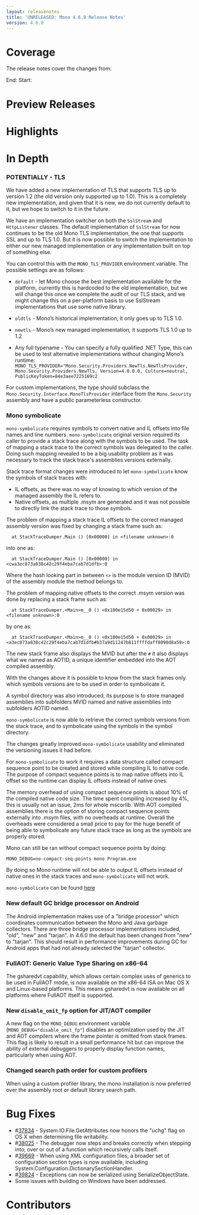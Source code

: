 ```yaml
---
layout: releasenotes
title: 'UNRELEASED: Mono 4.6.0 Release Notes'
version: 4.6.0
---
```


Coverage
========

The release notes cover the changes from:

End:
Start:

Preview Releases
================

Highlights
==========

In Depth
========

### POTENTIALLY - TLS

We have added a new implementation of TLS that supports TLS up to
version 1.2 (the old version only supported up to 1.0).  This is a
completely new implementation, and given that it is new, we do not
currently default to it, but we hope to switch to it in the future.

We have an implementation switcher on both the `SslStream` and
`HttpListener` classes.  The default implementation of `SslStream` for now
continues to be the old Mono TLS implementation, the one that supports
SSL and up to TLS 1.0.  But it is now possible to switch the
implementation to either our new managed implementation or any
implementation built on top of something else.

You can control this with the `MONO_TLS_PROVIDER` environment variable.
The possible settings are as follows:

* `default` - let Mono choose the best implementation available for the
platform, currently this is hardcoded to the old implementation, but
we will change this once we complete the audit of our TLS stack, and
we might change this on a per-platform basis to use SslStream
implementations that use some native library.

* `oldtls` - Mono’s historical implementation, it only goes up to TLS 1.0.

* `newtls` - Mono’s new managed implementation, it supports TLS 1.0 up to
1.2

* Any full typename - You can specify a fully qualified .NET Type, this
can be used to test alternative implementations without changing
Mono’s runtime: `MONO_TLS_PROVIDER="Mono.Security.Providers.NewTls.NewTlsProvider,
Mono.Security.Providers.NewTls, Version=4.0.0.0, Culture=neutral,
PublicKeyToken=84e3aee7225169c2`

For custom implementations, the type should subclass the
`Mono.Security.Interface.MonoTlsProvider` interface from the
`Mono.Security` assembly and have a public parameterless constructor.

### Mono symbolicate

`mono-symbolicate` requires symbols to convert native and IL offsets into file names and line numbers.
`mono-symbolicate` original version required its caller to provide a stack trace along with the symbols to be used.
The task of mapping a stack trace to the correct symbols was delegated to the caller.
Doing such mapping revealed to be a big usability problem as it was necessary to track the stack trace's assemblies versions externally.

Stack trace format changes were introduced to let `mono-symbolicate` know the symbols of stack traces with:
 - IL offsets, as there was no way of knowing to which version of the managed assembly the IL refers to.
 - Native offsets, as multiple .msym are generated and it was not possible to directly link the stack trace to those symbols.

The problem of mapping a stack trace IL offsets to the correct managed assembly version was fixed by changing a stack frame such as:
```
  at StackTraceDumper.Main () [0x00000] in <filename unknown>:0
```
into one as:
```
  at StackTraceDumper.Main () [0x00000] in <cwa3ec873a838c42c29f4eba7cab7d1dfb>:0
```
Where the hash looking part in between `<>` is the module version ID (MVID) of the assembly module the method belongs to.

The problem of mapping native offsets to the correct .msym version was done by replacing a stack frame such as:
```
  at StackTraceDumper.<Main>m__0 () <0x100e15d50 + 0x00029> in <filename unknown>:0
```
by one as:
```
  at StackTraceDumper.<Main>m__0 () <0x100e15d50 + 0x00029> in <a3ec873a838c42c29f4eba7cab7d1dfb#b37a9d11247b811ffffdaff8090d8a59>:0
```
The new stack frame also displays the MVID but after the `#` it also displays what we named as AOTID, a unique identifier embedded into the AOT compiled assembly.

With the changes above it is possible to know from the stack frames only which symbols versions are to be used in order to symbolicate it.

A symbol directory was also introduced, its purpose is to store managed assemblies into subfolders MVID named and native assemblies into subfolders AOTID named.

`mono-symbolicate` is now able to retrieve the correct symbols versions from the stack trace, and to symbolicate using the symbols in the symbol directory.

The changes greatly improved `mono-symbolicate` usability and eliminated the versioning issues it had before.

For `mono-symbolicate` to work it requires a data structure called compact sequence point to be created and stored while compiling IL to native code.
The purpose of compact sequence points is to map native offsets into IL offset so the runtime can display IL offsets instead of native ones.

The memory overhead of using compact sequence points is about 10% of the compiled native code size.
The time spent compiling increased by 4%, this is usually not an issue, 2ms for whole mscorlib.
With AOT compiled assemblies there is the option of storing compact sequence points externally into .msym files, with no overheads at runtime.
Overall the overheads were considered a small price to pay for the huge benefit of being able to symbolicate any future stack trace as long as the symbols are properly stored.

Mono can still be ran without compact sequence points by doing:
```
MONO_DEBUG=no-compact-seq-points mono Program.exe
```
By doing so Mono runtime will not be able to output IL offsets instead of native ones in the stack traces and `mono-symbolicate` will not work.

`mono-symbolicate` can be found [here](https://github.com/mono/mono/tree/mono-4.6.0-branch/mcs/tools/mono-symbolicate)

### New default GC bridge processor on Android

The Android implementation makes use of a "bridge processor" which coordinates communication between the Mono and Java garbage collectors. There are three bridge processor implementations included, "old", "new" and "tarjan". In 4.6.0 the default has been changed from "new" to "tarjan". This should result in performance improvements during GC for Android apps that had not already selected the "tarjan" collector.

### FullAOT: Generic Value Type Sharing on x86-64

The gsharedvt capability, which allows certain complex uses of generics to be used in FullAOT mode, is now available on the x86-64 ISA on Mac OS X and Linux-based platforms. This means gsharedvt is now available on all platforms where FullAOT itself is supported.

### New `disable_omit_fp` option for JIT/AOT compiler

A new flag on the `MONO_DEBUG` environment variable (`MONO_DEBUG="disable_omit_fp"`) disables an optimization used by the JIT and AOT compilers where the frame pointer is omitted from stack frames. This flag is likely to result in a small performance hit but can improve the ability of external debuggers to properly display function names, particularly when using AOT.

### Changed search path order for custom profilers

When using a custom profiler library, the mono installation is now preferred over the assembly root or default library search path. 

Bug Fixes
=========

* #[37834](https://bugzilla.xamarin.com/show_bug.cgi?id=37834) - System.IO.File.GetAttributes now honors the "uchg" flag on OS X when determining file writability.
* #[38025](https://bugzilla.xamarin.com/show_bug.cgi?id=38025) - The debugger now steps and breaks correctly when stepping into, over or out of a function which recursively calls itself.
* #[39669](https://bugzilla.xamarin.com/show_bug.cgi?id=39669) - When using XML configuration files, a broader set of configuration section types is now available, including System.Configuration.DictionarySectionHandler.
* #[39824](https://bugzilla.xamarin.com/show_bug.cgi?id=38025) - Exceptions can now be serialized using SerializeObjectState.
* Some issues with building on Windows have been addressed.

Contributors
============
